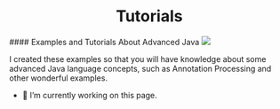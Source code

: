 <h1 align="center">Tutorials</h1>
#### Examples and Tutorials About Advanced Java
<a href ="" target ="_blank"><img src ="https://img.shields.io/badge/NVIDIA-GTX1650-76B900?style=for-the-badge&logo=nvidia&logoColor=white"></a>

I created these examples so that you will have knowledge about some advanced Java language concepts, such as Annotation Processing and other wonderful examples.

- 🔭 I’m currently working on this page. 





